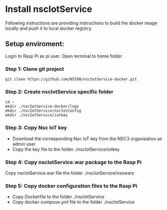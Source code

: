 # Install nscIotService
Following instructions are providing instructions to build the docker image locally and push it to local docker registry.

## Setup enviroment:

Login to Rasp Pi as pi user. Open terminal to home folder
### Step 1: Clone git project 
```text 
git clone https://github.com/NSION/nscIotService-docker.git
```
### Step 2:  Create nscIotService specific folder
```text 
cd ~
mkdir ./nscIotService-docker/logs
mkdir ./nscIotService/nscIotConfig
mkdir ./nscIotService/iotkey
```
### Step 3:  Copy Nsc IoT key
- Download the corresponding Nsc IoT key from the NSC3 organisation as admin user
- Copy the key file to the folder ./nscIotService/iotkey

### Step 4:  Copy nscIotService.war package to the Rasp Pi
Copy nscIotService.war file the folder ./nscIotService/nscwars

### Step 5:  Copy docker configuration files to the Rasp Pi
- Copy Dockerfile to the folder ./nscIotService
- Copy docker-compose.yml file to the folder ./nscIotService
